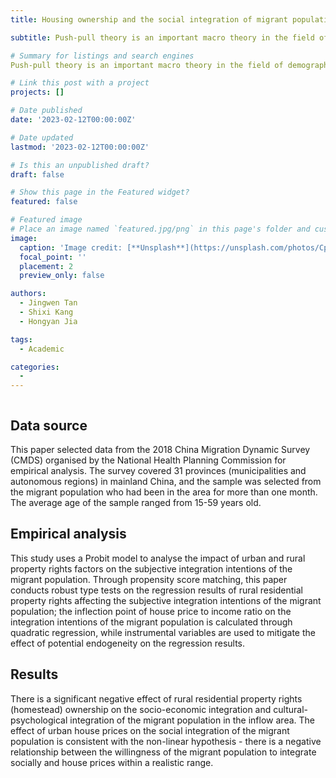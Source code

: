 ```yaml
---
title: Housing ownership and the social integration of migrant populations

subtitle: Push-pull theory is an important macro theory in the field of demography. This paper shows another practical perspective of push and pull theory by measuring the push and pull forces affecting the social integration of the incoming labour force from the perspective of housing property rights.

# Summary for listings and search engines
Push-pull theory is an important macro theory in the field of demography. This paper shows another practical perspective of push and pull theory by measuring the push and pull forces affecting the social integration of the incoming labour force from the perspective of housing property rights.

# Link this post with a project
projects: []

# Date published
date: '2023-02-12T00:00:00Z'

# Date updated
lastmod: '2023-02-12T00:00:00Z'

# Is this an unpublished draft?
draft: false

# Show this page in the Featured widget?
featured: false

# Featured image
# Place an image named `featured.jpg/png` in this page's folder and customize its options here.
image:
  caption: 'Image credit: [**Unsplash**](https://unsplash.com/photos/CpkOjOcXdUY)'
  focal_point: ''
  placement: 2
  preview_only: false

authors:
  - Jingwen Tan
  - Shixi Kang
  - Hongyan Jia

tags:
  - Academic

categories:
  - 
---
```


```python

```
## Data source
This paper selected data from the 2018 China Migration Dynamic Survey (CMDS) organised by the National Health Planning Commission for empirical analysis. The survey covered 31 provinces (municipalities and autonomous regions) in mainland China, and the sample was selected from the migrant population who had been in the area for more than one month. The average age of the sample ranged from 15-59 years old.

## Empirical analysis
This study uses a Probit model to analyse the impact of urban and rural property rights factors on the subjective integration intentions of the migrant population. Through propensity score matching, this paper conducts robust type tests on the regression results of rural residential property rights affecting the subjective integration intentions of the migrant population; the inflection point of house price to income ratio on the integration intentions of the migrant population is calculated through quadratic regression, while instrumental variables are used to mitigate the effect of potential endogeneity on the regression results.

## Results
There is a significant negative effect of rural residential property rights (homestead) ownership on the socio-economic integration and cultural-psychological integration of the migrant population in the inflow area. The effect of urban house prices on the social integration of the migrant population is consistent with the non-linear hypothesis - there is a negative relationship between the willingness of the migrant population to integrate socially and house prices within a realistic range.
 

